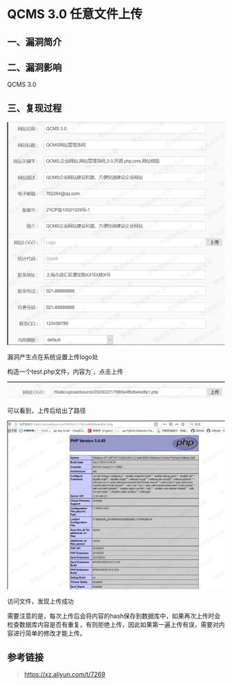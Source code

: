 QCMS 3.0 任意文件上传
=====================

一、漏洞简介
------------

二、漏洞影响
------------

QCMS 3.0

三、复现过程
------------

![](./.resource/QCMS3.0任意文件上传/media/rId24.png)

漏洞产生点在系统设置上传logo处

构造一个test.php文件，内容为\`，点击上传

![](./.resource/QCMS3.0任意文件上传/media/rId25.png)

可以看到，上传后给出了路径

![](./.resource/QCMS3.0任意文件上传/media/rId26.png)

访问文件，发现上传成功

需要注意的是，每次上传后会将内容的hash保存到数据库中，如果再次上传时会检查数据库内容是否有重复，有则拒绝上传，因此如果第一遍上传有误，需要对内容进行简单的修改才能上传。

参考链接
--------

> https://xz.aliyun.com/t/7269
